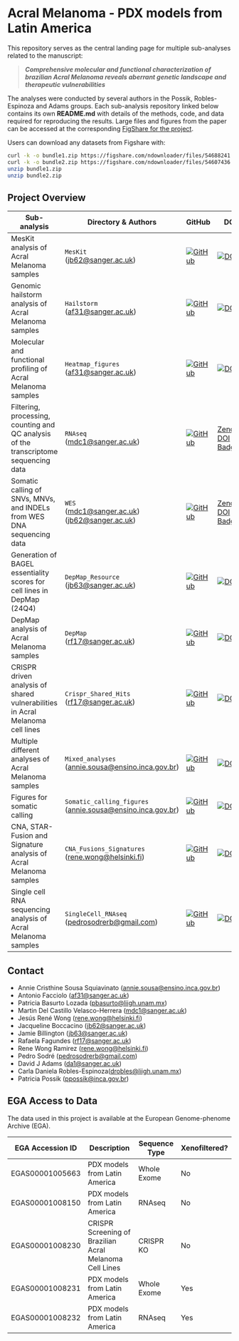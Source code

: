 # Acral Melanoma - PDX models from Latin America

This repository serves as the central landing page for multiple sub-analyses related to the manuscript:

> **_Comprehensive molecular and functional characterization of brazilian Acral Melanoma reveals aberrant genetic landscape and therapeutic vulnerabilities_**

The analyses were conducted by several authors in the Possik, Robles-Espinoza and Adams groups. Each sub-analysis repository linked below contains its own **README.md** with details of the methods, code, and data required for reproducing the results. Large files and figures from the paper can be accessed at the corresponding [FigShare for the project](https://figshare.com/account/home#/projects/249119).

Users can download any datasets from Figshare with: 

```bash
curl -k -o bundle1.zip https://figshare.com/ndownloader/files/54688241
curl -k -o bundle2.zip https://figshare.com/ndownloader/files/54607436
unzip bundle1.zip
unzip bundle2.zip
```

## Project Overview
| Sub-analysis                                                                         | Directory & Authors                                             | GitHub                                                                                                                                                                          | DOI                                                                                                         |
|--------------------------------------------------------------------------------------|-----------------------------------------------------------------|---------------------------------------------------------------------------------------------------------------------------------------------------------------------------------|-------------------------------------------------------------------------------------------------------------|
| MesKit analysis of Acral Melanoma samples                                            | `MesKit`<br>(<jb62@sanger.ac.uk>)                               | [![GitHub](https://img.shields.io/badge/github-%23121011.svg?logo=github&logoColor=white)](https://github.com/team113sanger/Acral_Melanoma_PDX_models_LatAm_MesKit)             | [![DOI](https://zenodo.org/badge/DOI/10.5281/zenodo.16326172.svg)](https://doi.org/10.5281/zenodo.16326172)                                                                                       |
| Genomic hailstorm analysis of Acral Melanoma samples                                 | `Hailstorm`<br>(<af31@sanger.ac.uk>)                            | [![GitHub](https://img.shields.io/badge/github-%23121011.svg?logo=github&logoColor=white)](https://github.com/team113sanger/Acral_Melanoma_PDX_models_LatAm_Hailstorm)          | [![DOI](https://zenodo.org/badge/DOI/10.5281/zenodo.16324433.svg)](https://doi.org/10.5281/zenodo.16324433) |
| Molecular and functional profiling of Acral Melanoma samples                         | `Heatmap_figures`<br>(<af31@sanger.ac.uk>)                      | [![GitHub](https://img.shields.io/badge/github-%23121011.svg?logo=github&logoColor=white)](https://github.com/team113sanger/Acral_Melanoma_PDX_models_LatAm_Heatmap_Figures)    | [![DOI](https://zenodo.org/badge/987703042.svg)](https://doi.org/10.5281/zenodo.16324717)                   |
| Filtering, processing, counting and QC analysis of the transcriptome sequencing data | `RNAseq`<br>(<mdc1@sanger.ac.uk>)                               | [![GitHub](https://img.shields.io/badge/github-%23121011.svg?logo=github&logoColor=white)](https://github.com/team113sanger/Acral_Melanoma_PDX_models_LatAm_RNAseq)             | [Zenodo DOI Badge](#)                                                                                       |
| Somatic calling of SNVs, MNVs, and INDELs from WES DNA sequencing data               | `WES`<br>(<mdc1@sanger.ac.uk>)<br>(<jb62@sanger.ac.uk>)         | [![GitHub](https://img.shields.io/badge/github-%23121011.svg?logo=github&logoColor=white)](https://github.com/team113sanger/Acral_Melanoma_PDX_models_LatAm_WES)                | [Zenodo DOI Badge](#)                                                                                       |
| Generation of BAGEL essentiality scores for cell lines in DepMap (24Q4)              | `DepMap_Resource`<br>(<jb63@sanger.ac.uk>)                      | [![GitHub](https://img.shields.io/badge/github-%23121011.svg?logo=github&logoColor=white)](https://github.com/team113sanger/acral_melanoma_depmap_pancaner_resource)            | [![DOI](https://zenodo.org/badge/DOI/10.5281/zenodo.16328795.svg)](https://doi.org/10.5281/zenodo.16328795)                                                                                       |
| DepMap analysis of Acral Melanoma samples                                            | `DepMap`<br>(<rf17@sanger.ac.uk>)                               | [![GitHub](https://img.shields.io/badge/github-%23121011.svg?logo=github&logoColor=white)](https://github.com/team113sanger/Acral_Melanoma_PDX_models_LatAm_DepMap)             | [![DOI](https://zenodo.org/badge/DOI/10.5281/zenodo.16326204.svg)](https://doi.org/10.5281/zenodo.16326204)                                                                                     |
| CRISPR driven analysis of shared vulnerabilities in Acral Melanoma cell lines        | `Crispr_Shared_Hits`<br>(<rf17@sanger.ac.uk>)                   | [![GitHub](https://img.shields.io/badge/github-%23121011.svg?logo=github&logoColor=white)](https://github.com/team113sanger/Acral_Melanoma_PDX_models_LatAm_Crispr_Shared_Hits) | [![DOI](https://zenodo.org/badge/DOI/10.5281/zenodo.16328904.svg)](https://doi.org/10.5281/zenodo.16328904)                                                                                       |
| Multiple different analyses of Acral Melanoma samples                                | `Mixed_analyses`<br>(<annie.sousa@ensino.inca.gov.br>)          | [![GitHub](https://img.shields.io/badge/github-%23121011.svg?logo=github&logoColor=white)](https://github.com/team113sanger/Acral_Melanoma_PDX_mixed_analyses)                  | [![DOI](https://zenodo.org/badge/DOI/10.5281/zenodo.16412634.svg)](https://doi.org/10.5281/zenodo.16412634)                                                                                       |
| Figures for somatic calling                                                          | `Somatic_calling_figures`<br>(<annie.sousa@ensino.inca.gov.br>) | [![GitHub](https://img.shields.io/badge/github-%23121011.svg?logo=github&logoColor=white)](https://github.com/team113sanger/Acral_Melanoma_Somatic_Calling_Figures)             | [![DOI](https://zenodo.org/badge/DOI/10.5281/zenodo.16412888.svg)](https://doi.org/10.5281/zenodo.16412888)                                                                                       |
| CNA, STAR-Fusion and Signature analysis of Acral Melanoma samples                    | `CNA_Fusions_Signatures`<br>(<rene.wong@helsinki.fi>)           | [![GitHub](https://img.shields.io/badge/github-%23121011.svg?logo=github&logoColor=white)](https://github.com/JReneWong/AcralMelanoma_CNVs-FusionTranscripts-MutSigns)          | [![DOI](https://zenodo.org/badge/DOI/10.5281/zenodo.16412737.svg)](https://doi.org/10.5281/zenodo.16412737)                                                                                       |
| Single cell RNA sequencing analysis of Acral Melanoma samples                        | `SingleCell_RNAseq`<br>(<pedrosodrerb@gmail.com>)               | [![GitHub](https://img.shields.io/badge/github-%23121011.svg?logo=github&logoColor=white)](https://github.com/Pedrosrb/scRNA_analysis)                                          | [![DOI](https://zenodo.org/badge/DOI/10.5281/zenodo.16412785.svg)](https://doi.org/10.5281/zenodo.16412785)                                                                                      |


## Contact 
- Annie Cristhine Sousa Squiavinato (<annie.sousa@ensino.inca.gov.br>)
- Antonio Facciolo (<af31@sanger.ac.uk>)
- Patricia Basurto Lozada (<pbasurto@liigh.unam.mx>)
- Martin Del Castillo Velasco-Herrera (<mdc1@sanger.ac.uk>)
- Jesús René Wong (<rene.wong@helsinki.fi>)
- Jacqueline Boccacino (<jb62@sanger.ac.uk>)
- Jamie Billington (<jb63@sanger.ac.uk>)
- Rafaela Fagundes (<rf17@sanger.ac.uk>)
- Rene Wong Ramirez (<rene.wong@helsinki.fi>)
- Pedro Sodré (<pedrosodrerb@gmail.com>)
- David J Adams (<da1@sanger.ac.uk>)
- Carla Daniela Robles-Espinoza(<drobles@liigh.unam.mx>)
- Patricia Possik (<ppossik@inca.gov.br>)

## EGA Access to Data
The data used in this project is available at the European Genome-phenome Archive (EGA).

| EGA Accession ID | Description | Sequence Type | Xenofiltered? |
|------------------|-------------|----------------|----------------|
| EGAS00001005663  | PDX models from Latin America | Whole Exome | No |
| EGAS00001008150  | PDX models from Latin America | RNAseq | No |
| EGAS00001008230  | CRISPR Screening of Brazilian Acral Melanoma Cell Lines | CRISPR KO | No |
| EGAS00001008231  | PDX models from Latin America | Whole Exome | Yes |
| EGAS00001008232  | PDX models from Latin America | RNAseq | Yes |

